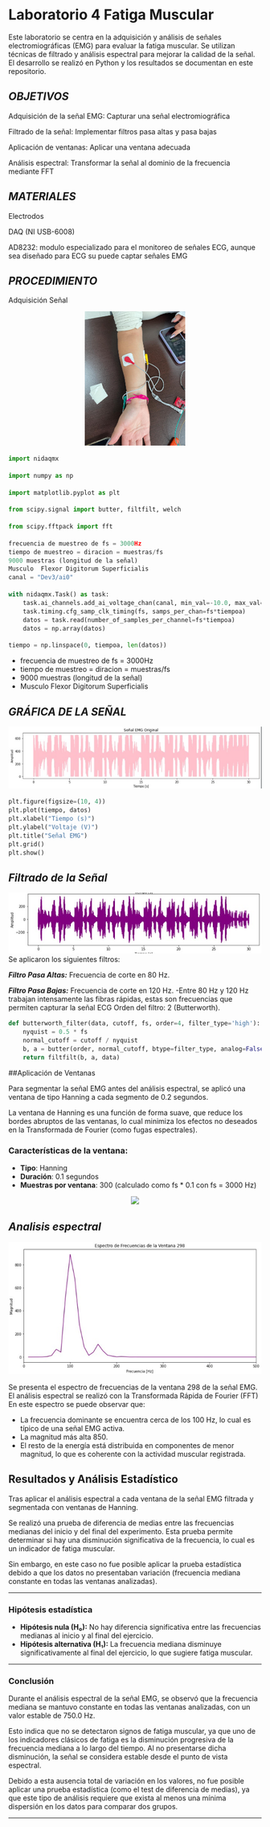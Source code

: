 # Laboratorio 4 Fatiga Muscular
Este laboratorio se centra en la adquisición y análisis de señales electromiográficas (EMG) para evaluar la fatiga muscular. Se utilizan técnicas de filtrado y análisis espectral para mejorar la calidad de la señal. El desarrollo se realizó en Python y los resultados se documentan en este repositorio.

## ***OBJETIVOS***
Adquisición de la señal EMG: Capturar una señal electromiográfica

Filtrado de la señal: Implementar filtros pasa altas y pasa bajas

Aplicación de ventanas: Aplicar una ventana adecuada

Análisis espectral: Transformar la señal al dominio de la frecuencia mediante FFT
## ***MATERIALES***
Electrodos

DAQ (NI USB-6008)

AD8232: modulo especializado para el monitoreo de señales ECG, aunque sea diseñado para ECG su puede captar señales EMG 
## ***PROCEDIMIENTO*** 
Adquisición Señal
<p align="center">
  <img src="https://github.com/SofiaCardona-05/Laboratorio-4-Fatiga-Muscular/blob/main/WhatsApp%20Image%202025-03-28%20at%2021.26.47.jpeg?raw=true" width="200"/>
</p>


```python
import nidaqmx 

import numpy as np

import matplotlib.pyplot as plt

from scipy.signal import butter, filtfilt, welch

from scipy.fftpack import fft

frecuencia de muestreo de fs = 3000Hz
tiempo de muestreo = diracion = muestras/fs
9000 muestras (longitud de la señal)
Musculo  Flexor Digitorum Superficialis
canal = "Dev3/ai0" 

with nidaqmx.Task() as task:
    task.ai_channels.add_ai_voltage_chan(canal, min_val=-10.0, max_val=10.0)  
    task.timing.cfg_samp_clk_timing(fs, samps_per_chan=fs*tiempoa)
    datos = task.read(number_of_samples_per_channel=fs*tiempoa)
    datos = np.array(datos)

tiempo = np.linspace(0, tiempoa, len(datos))

```
- frecuencia de muestreo de fs = 3000Hz
- tiempo de muestreo = diracion = muestras/fs
- 9000 muestras (longitud de la señal)
- Musculo  Flexor Digitorum Superficialis


## ***GRÁFICA DE LA SEÑAL***

![image](https://github.com/SofiaCardona-05/Laboratorio-4-Fatiga-Muscular/blob/main/WhatsApp%20Image%202025-03-28%20at%2022.35.11.jpeg)

```python
plt.figure(figsize=(10, 4))
plt.plot(tiempo, datos)
plt.xlabel("Tiempo (s)")
plt.ylabel("Voltaje (V)")
plt.title("Señal EMG")
plt.grid()
plt.show()
```

## ***Filtrado de la Señal***
![image](https://github.com/SofiaCardona-05/Laboratorio-4-Fatiga-Muscular/blob/main/WhatsApp%20Image%202025-03-28%20at%2023.28.34.jpeg)
Se aplicaron los siguientes filtros:

***Filtro Pasa Altas:*** Frecuencia de corte en 80 Hz.

***Filtro Pasa Bajas:*** Frecuencia de corte en 120 Hz.
-Entre 80 Hz y 120 Hz trabajan intensamente las fibras rápidas, estas son frecuencias que permiten capturar la señal ECG
Orden del filtro: 2 (Butterworth).
```python
def butterworth_filter(data, cutoff, fs, order=4, filter_type='high'):
    nyquist = 0.5 * fs  
    normal_cutoff = cutoff / nyquist
    b, a = butter(order, normal_cutoff, btype=filter_type, analog=False)
    return filtfilt(b, a, data)
```
##Aplicación de Ventanas

Para segmentar la señal EMG antes del análisis espectral, se aplicó una ventana de tipo Hanning a cada segmento de 0.2 segundos.

La ventana de Hanning es una función de forma suave, que reduce los bordes abruptos de las ventanas, lo cual minimiza los efectos no deseados en la Transformada de Fourier (como fugas espectrales). 

### Características de la ventana:
- **Tipo**: Hanning
- **Duración**: 0.1 segundos
- **Muestras por ventana**: 300 (calculado como fs * 0.1 con fs = 3000 Hz)

<p align="center">
  <img src="https://github.com/user-attachments/assets/c9598a6a-44a6-489c-b640-599d6ca3c7df" width="500"/>
</p>


## ***Analisis espectral***
![image](https://github.com/SofiaCardona-05/Laboratorio-4-Fatiga-Muscular/blob/main/WhatsApp%20Image%202025-03-28%20at%2022.40.12.jpeg)

Se presenta el espectro de frecuencias de la ventana 298 de la señal EMG. El análisis espectral se realizó con la Transformada Rápida de Fourier (FFT)
En este espectro se puede observar que:

- La frecuencia dominante se encuentra cerca de los 100 Hz, lo cual es típico de una señal EMG activa.
- La magnitud más alta 850.
- El resto de la energía está distribuida en componentes de menor magnitud, lo que es coherente con la actividad muscular registrada.

## Resultados y Análisis Estadístico

Tras aplicar el análisis espectral a cada ventana de la señal EMG filtrada y segmentada con ventanas de Hanning. 

Se realizó una prueba de diferencia de medias entre las frecuencias medianas del inicio y del final del experimento. Esta prueba permite determinar si hay una disminución significativa de la frecuencia, lo cual es un indicador de fatiga muscular.

Sin embargo, en este caso no fue posible aplicar la prueba estadística debido a que los datos no presentaban variación (frecuencia mediana constante en todas las ventanas analizadas).

---

### Hipótesis estadística

- **Hipótesis nula (H₀):** No hay diferencia significativa entre las frecuencias medianas al inicio y al final del ejercicio.
- **Hipótesis alternativa (H₁):** La frecuencia mediana disminuye significativamente al final del ejercicio, lo que sugiere fatiga muscular.

---

### Conclusión

Durante el análisis espectral de la señal EMG, se observó que la frecuencia mediana se mantuvo constante en todas las ventanas analizadas, con un valor estable de 750.0 Hz.

Esto indica que no se detectaron signos de fatiga muscular, ya que uno de los indicadores clásicos de fatiga es la disminución progresiva de la frecuencia mediana a lo largo del tiempo. Al no presentarse dicha disminución, la señal se considera estable desde el punto de vista espectral.

Debido a esta ausencia total de variación en los valores, no fue posible aplicar una prueba estadística (como el test de diferencia de medias), ya que este tipo de análisis requiere que exista al menos una mínima dispersión en los datos para comparar dos grupos.

---






